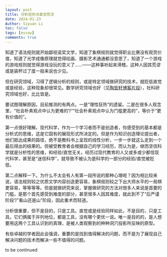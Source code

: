 ```yaml
---
layout: post
title: 分析狂热与直觉荒凉
date: 2024-01-23
Author: Siyuan Li
toc: false
tags: [essay]
comments: true
--- 
```

知道了语法规则就开始鄙视诺奖文学，知道了象棋规则就觉得职业比赛没有观赏价值，知道了光学成像原理就觉得绘画、摄影艺术通通都没意思了，知道了一个游戏的游戏规则就觉得游戏没玩的意义了……——这种事听起来滑稽，这种人因其荒谬或是装杯过了度一般来说也少见。

但在研究领域，习得了逻辑分析的规则，或是特定领域做研究的技术，就贬低直觉或是经验，这种现象却很常见。数学研究领域也好（见[陶哲轩博客片段](https://github.com/ApolloLSY/Attic/blob/master/_posts/2023-12-19-Essay-My-humanistic-understanding-of-mathematics.md)），社科研究领域也好，比比皆是。

要试图理解原因，目前推测的有两点。一是“理性狂热”的遗留。二是在很多人观念里，“社会朴素观点中认为更难的”/““社会朴素观点中认为门槛更高的”，等价于“更有价值的”。

第一点很好理解。现代科学，作为一个学习者而不是创造者，你感受到的基本都是分析式的思维，这是它固有的展现形式所决定的。但是作为知识创造理论提出者，他们抵达成果的路径，绝不是教科书上呈现的线性分析，一步一步就这么走到一个最后得出的结果的。但被受教育者会根据自己的学习经历，而认为是，继而坚信科学就是分析性的思维，和经验/直觉无关。经历过现代教育的人又或多或少都信现代科学，甚至是“迷信科学”，就导致不被认为是科学的一部分的经验/直觉被贬低。

第二点解释一下。为什么不太会有人有第一段所说的那种心理呢？因为相比较来说，语法规则较之优质文学内容创造更容易，象棋规则较之下出大师水平的一局棋更容易，等等等等。但是就做研究来说，掌握做研究的方法对很多人来说是首要的门槛，是那个首先感受到难度的部分，甚至很多人因其难度，就此到不了“后严谨阶段”/"看山还是山”阶段，因此重术而轻道。

分析很重要，但不是目的，只是工具。直觉或是经验同样如此，不是目的，只是工具。它们俩属于并列地位，都是工具，没有哪个更优一说。唯一是目的的，是人想要用这两个工具认识到的真理，是被人类观察到的种种洞穴投影所反映的原型。

有些卓越的学者因此会强调，重要的是找到值得解决的问题，而不是为了展现自己解决问题的技术而解决一些不值得的问题。

to be continued
